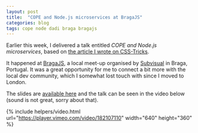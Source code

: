 ```yaml
---
layout: post
title:  "COPE and Node.js microservices at BragaJS"
categories: blog
tags: cope node dadi braga bragajs
---
```

Earlier this week, I delivered a talk entitled *COPE and Node.js microservices*, based on [the article I wrote on CSS-Tricks](https://css-tricks.com/learning-cope-microservices/).

It happened at [BragaJS](http://www.meetup.com/bragajs/), a local meet-up organised by [Subvisual](https://subvisual.co/) in Braga, Portugal. It was a great opportunity for me to connect a bit more with the local dev community, which I somewhat lost touch with since I moved to London.<!--more-->

The slides are [available here](https://speakerdeck.com/eduardoboucas/cope-with-node-dot-js-microservices) and the talk can be seen in the video below (sound is not great, sorry about that).<!--tomb-->

{% include helpers/video.html url="https://player.vimeo.com/video/182107110" width="640" height="360" %}